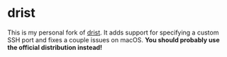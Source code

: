 # drist

This is my personal fork of [drist].  It adds support for specifying a
custom SSH port and fixes a couple issues on macOS.  **You should
probably use the official distribution instead!**

[drist]: https://dataswamp.org/~solene/tag-drist.html
